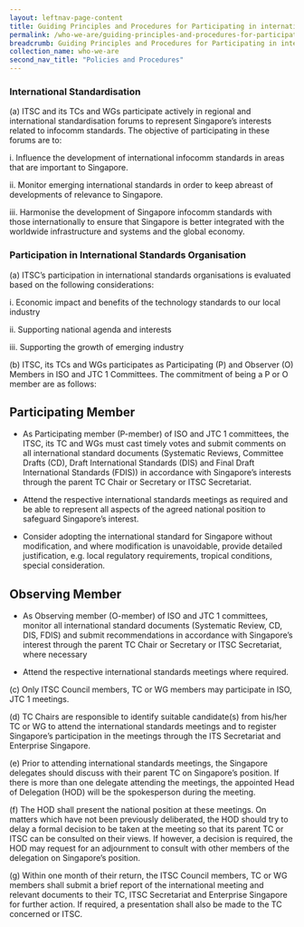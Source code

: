 ```yaml
---
layout: leftnav-page-content
title: Guiding Principles and Procedures for Participating in international Standard Meetings
permalink: /who-we-are/guiding-principles-and-procedures-for-participating-in-international-standard-meetings
breadcrumb: Guiding Principles and Procedures for Participating in international Standard Meetings
collection_name: who-we-are
second_nav_title: "Policies and Procedures"
---
```

### International Standardisation

(a) ITSC and its TCs and WGs participate actively in regional and international standardisation forums to represent Singapore’s interests related to infocomm standards. The objective of participating in these forums are to:

i. Influence the development of international infocomm standards in areas that are important to Singapore.

ii. Monitor emerging international standards in order to keep abreast of developments of relevance to Singapore.

iii. Harmonise the development of Singapore infocomm standards with those internationally to ensure that Singapore is better integrated with the worldwide infrastructure and systems and the global economy.

### Participation in International Standards Organisation

(a) ITSC’s participation in international standards organisations is evaluated based on the following considerations:

i. Economic impact and benefits of the technology standards to our local industry

ii. Supporting national agenda and interests

iii. Supporting the growth of emerging industry

(b) ITSC, its TCs and WGs participates as Participating (P) and Observer (O) Members in ISO and JTC 1 Committees. The commitment of being a P or O member are as follows:

## Participating Member

* As Participating member (P-member) of ISO and JTC 1 committees, the ITSC, its TC and WGs must cast timely votes and submit comments on all international standard documents (Systematic Reviews, Committee Drafts (CD), Draft International Standards (DIS) and Final Draft International Standards (FDIS)) in accordance with Singapore’s interests through the parent TC Chair or Secretary or ITSC Secretariat.

* Attend the respective international standards meetings as required and be able to represent all aspects of the agreed national position to safeguard Singapore’s interest.

* Consider adopting the international standard for Singapore without modification, and where modification is unavoidable, provide detailed justification, e.g. local regulatory requirements, tropical conditions, special consideration.

## Observing Member

* As Observing member (O-member) of ISO and JTC 1 committees, monitor all international standard documents (Systematic Review, CD, DIS, FDIS) and submit recommendations in accordance with Singapore’s interest through the parent TC Chair or Secretary or ITSC Secretariat, where necessary

* Attend the respective international standards meetings where required.

(c) Only ITSC Council members, TC or WG members may participate in ISO, JTC 1 meetings.

(d) TC Chairs are responsible to identify suitable candidate(s) from his/her TC or WG to attend the international standards meetings and to register Singapore’s participation in the meetings through the ITS Secretariat and Enterprise Singapore.

(e) Prior to attending international standards meetings, the Singapore delegates should discuss with their parent TC on Singapore’s position. If there is more than one delegate attending the meetings, the appointed Head of Delegation (HOD) will be the spokesperson during the meeting.

(f) The HOD shall present the national position at these meetings. On matters which have not been previously deliberated, the HOD should try to delay a formal decision to be taken at the meeting so that its parent TC or ITSC can be consulted on their views. If however, a decision is required, the HOD may request for an adjournment to consult with other members of the delegation on Singapore’s position.

(g) Within one month of their return, the ITSC Council members, TC or WG members shall submit a brief report of the international meeting and relevant documents to their TC, ITSC Secretariat and Enterprise Singapore for further action. If required, a presentation shall also be made to the TC concerned or ITSC.

